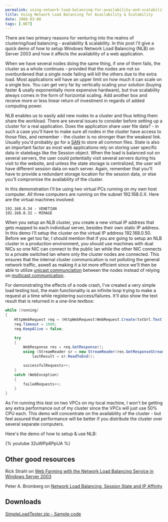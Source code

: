 ```yaml
---
permalink: using-network-load-balancing-for-availability-and-scalability
title: Using Network Load Balancing for Availability & Scalability
date: 2008-03-08
tags: [.NET]
---
```

There are two primary reasons for venturing into the realms of clustering/load balancing - availability & scalability. In this post I'll give a quick demo of how to setup Windows Network Load Balancing (NLB) on Server 2003 and how it affects the availability of a web application.

<!-- more -->

When we have several nodes doing the same thing, if one of them fails, the cluster as a whole continues - provided that the nodes are not so overburdened that a single node failing will kill the others due to the extra load. Most applications will have an upper limit on how much it can scale on a single box. You can get very far by vertically scaling your solution (buying faster & usally exponentially more expensive hardware), but true scalability always comes in the form of horizontal scaling. Add another box and receive more or less linear return of investment in regards of added computing power.

NLB enables us to easily add new nodes to a cluster and thus letting them share the workload. There are several issues to consider before setting up a cluster for a real application. Does the application share user file data? - in such a case you'll have to make sure all nodes in the cluster have access to those files, and remember - the cluster is no stronger than the weakest link. Usually you'd probably go for a [SAN](http://en.wikipedia.org/wiki/Storage_area_network) to store all common files. State is also an important factor as most web applications rely on storing user specific data in statebags like the Session object. When the load is balanced out on several servers, the user could potentially visit several servers during his visit to the website, and unless the state storage is centralized, the user will have different session data on each server. Again, remember that you'll have to provide a redundant storage location for the session data, or else you'll compromise the availability of the cluster.

In this demonstration I'll be using two virtual PCs running on my own host computer. All three computers are running on the subnet 192.168.0.X. Here are the virtual machines involved:

```
192.168.0.34 - VENETIAN
192.168.0.32 – MIRAGE
```

When you setup an NLB cluster, you create a new virtual IP address that gets mapped to each individual server, besides their own static IP address. In this demo I'll setup the cluster on the virtual IP address 192.168.0.50. Before we get too far, I should mention that if you are going to setup an NLB cluster in a production environment, you should use machines with dual NICs so one NIC can connect to the public lan while the other NIC connects to a private switched lan where only the cluster nodes are connected. This ensures that the internal cluster communication is not polluting the general network traffic, aswell as making it a lot more efficient since we'll then be able to utilize [unicast communciation](http://en.wikipedia.org/wiki/Unicast) between the nodes instead of relying on [multicast communication](http://en.wikipedia.org/wiki/Multicast).

For demonstrating the effects of a node crash, I've created a very simple load testing tool, the main functionality is an infinite loop trying to make a request at a time while registering success/failures. It'll also show the text result that is returned in a one-line textbox:

```cs
while (running)
{
	HttpWebRequest req = (HttpWebRequest)WebRequest.Create(txtUrl.Text);
	req.Timeout = 1000;
	req.KeepAlive = false;

	try
	{
		WebResponse res = req.GetResponse();
		using (StreamReader sr = new StreamReader(res.GetResponseStream()))
			lastResult = sr.ReadToEnd();

		successfulRequests++;
	}
	catch (WebException)
	{
		failedRequests++;
	}
}
```

As I'm running this test on two VPCs on my local machine, I won't be getting any extra performance out of my cluster since the VPCs will just use 50% CPU each. This demo will concentrate on the availability of the cluster - but feel assured that performance will be better if you distribute the cluster over several separate computers.

Here's the demo of how to setup & use NLB:


{% youtube 32uWPp8PpUA %}


## Other good resources

Rick Strahl on [Web Farming with the Network Load Balancing Service in Windows Server 2003](http://www.west-wind.com/presentations/loadbalancing/NetworkLoadBalancingWindows2003.asp)

Peter A. Bromberg on [Network Load Balancing, Session State and IP Affinity](http://www.eggheadcafe.com/articles/20020302.asp)

## Downloads

[SimpleLoadTester.zip - Sample code](SimpleLoadTester.zip)